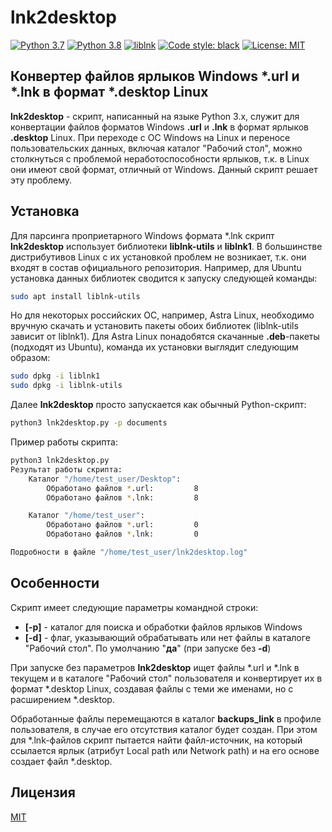 # lnk2desktop
 [![Python 3.7](https://img.shields.io/badge/python-3.7-blue.svg)](https://www.python.org/downloads/release/python-370/) [![Python 3.8](https://img.shields.io/badge/python-3.8-blue.svg)](https://www.python.org/downloads/release/python-380/) [![liblnk](https://img.shields.io/badge/requirements-liblnk-blue.svg)](https://github.com/libyal/liblnk) [![Code style: black](https://img.shields.io/badge/code%20style-black-000000.svg)](https://github.com/psf/black) [![License: MIT](https://img.shields.io/badge/License-MIT-blueviolet.svg)](https://github.com/igor-a-silkin/lnk2desktop/blob/main/LICENSE)
## Конвертер файлов ярлыков Windows *.url и *.lnk в формат *.desktop Linux

**lnk2desktop** - скрипт, написанный на языке Python 3.x, служит для конвертации файлов форматов Windows **.url** и **.lnk** в формат ярлыков **.desktop** Linux. При переходе с ОС Windows на Linux и переносе пользовательских данных, включая каталог "Рабочий стол", можно столкнуться с проблемой неработоспособности ярлыков, т.к. в Linux они имеют свой формат, отличный от Windows. Данный скрипт решает эту проблему.

## Установка
 Для парсинга проприетарного Windows формата *.lnk скрипт **lnk2desktop** использует библиотеки **liblnk-utils** и **liblnk1**. В большинстве дистрибутивов Linux с их установкой проблем не возникает, т.к. они входят в состав официального репозитория. Например, для Ubuntu установка данных библиотек сводится к запуску следующей команды:
```sh
sudo apt install liblnk-utils
```
Но для некоторых российских ОС, например, Astra Linux, необходимо вручную скачать и установить пакеты обоих библиотек (liblnk-utils зависит от liblnk1). Для Astra Linux понадобятся скачанные **.deb**-пакеты (подходят из Ubuntu), команда их установки выглядит следующим образом:
```sh
sudo dpkg -i liblnk1
sudo dpkg -i liblnk-utils
```
Далее **lnk2desktop** просто запускается как обычный Python-скрипт:
```sh
python3 lnk2desktop.py -p documents
```
Пример работы скрипта:
```sh
python3 lnk2desktop.py 
Результат работы скрипта:
    Каталог "/home/test_user/Desktop":
        Обработано файлов *.url:         8
        Обработано файлов *.lnk:         8

    Каталог "/home/test_user":
        Обработано файлов *.url:         0
        Обработано файлов *.lnk:         0

Подробности в файле "/home/test_user/lnk2desktop.log"
```

## Особенности
Скрипт имеет следующие параметры командной строки:
- **[-p]** - каталог для поиска и обработки файлов ярлыков Windows
- **[-d]** - флаг, указывающий обрабатывать или нет файлы в каталоге "Рабочий стол". По умолчанию "**да**" (при запуске без **-d**)

При запуске без параметров **lnk2desktop** ищет файлы *.url и *.lnk в текущем и в каталоге "Рабочий стол" пользователя и конвертирует их в формат *.desktop Linux, создавая файлы с теми же именами, но с расширением *.desktop.

Обработанные файлы перемещаются в каталог **backups_link** в профиле пользователя, в случае его отсутствия каталог будет создан. При этом для *.lnk-файлов скрипт пытается найти файл-источник, на который ссылается ярлык (атрибут Local path или Network path) и на его основе создает файл *.desktop.

## Лицензия

[MIT](https://github.com/igor-a-silkin/lnk2desktop/blob/main/LICENSE)
